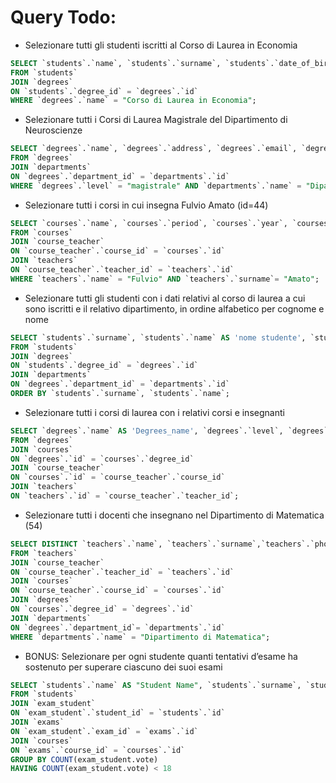 # Query Todo:

- Selezionare tutti gli studenti iscritti al Corso di Laurea in Economia

```sql
SELECT `students`.`name`, `students`.`surname`, `students`.`date_of_birth`, `students`.`fiscal_code`, `students`.`enrolment_date`, `students`.`registration_number`, `students`.`email`
FROM `students`
JOIN `degrees`
ON `students`.`degree_id` = `degrees`.`id`
WHERE `degrees`.`name` = "Corso di Laurea in Economia";
```

- Selezionare tutti i Corsi di Laurea Magistrale del Dipartimento di Neuroscienze

```sql
SELECT `degrees`.`name`, `degrees`.`address`, `degrees`.`email`, `degrees`.`website`
FROM `degrees`
JOIN `departments`
ON `degrees`.`department_id` = `departments`.`id`
WHERE `degrees`.`level` = "magistrale" AND `departments`.`name` = "Dipartimento di Neuroscienze";
```

- Selezionare tutti i corsi in cui insegna Fulvio Amato (id=44)

```sql
SELECT `courses`.`name`, `courses`.`period`, `courses`.`year`, `courses`.`cfu`, `courses`.`website`
FROM `courses`
JOIN `course_teacher`
ON `course_teacher`.`course_id` = `courses`.`id`
JOIN `teachers`
ON `course_teacher`.`teacher_id` = `teachers`.`id`
WHERE `teachers`.`name` = "Fulvio" AND `teachers`.`surname`= "Amato";

```

- Selezionare tutti gli studenti con i dati relativi al corso di laurea a cui sono iscritti e il relativo dipartimento, in ordine alfabetico per cognome e nome

```sql
SELECT `students`.`surname`, `students`.`name` AS 'nome studente', `students`.`registration_number`, `degrees`.`name`, `degrees`.`level`, `departments`.`name` AS 'nome dipartimento'
FROM `students`
JOIN `degrees`
ON `students`.`degree_id` = `degrees`.`id`
JOIN `departments`
ON `degrees`.`department_id` = `departments`.`id`
ORDER BY `students`.`surname`, `students`.`name`;
```

- Selezionare tutti i corsi di laurea con i relativi corsi e insegnanti

```sql
SELECT `degrees`.`name` AS 'Degrees_name', `degrees`.`level`, `degrees`.`address`, `degrees`.`email`, `degrees`.`website`, `courses`.`name` AS 'corse_name', `teachers`.`name` AS 'teacher_name', `teachers`.`surname`
FROM `degrees`
JOIN `courses`
ON `degrees`.`id` = `courses`.`degree_id`
JOIN `course_teacher`
ON `courses`.`id` = `course_teacher`.`course_id`
JOIN `teachers`
ON `teachers`.`id` = `course_teacher`.`teacher_id`;
```

- Selezionare tutti i docenti che insegnano nel Dipartimento di Matematica (54)

```sql
SELECT DISTINCT `teachers`.`name`, `teachers`.`surname`,`teachers`.`phone`, `teachers`.`email`, `teachers`.`office_address`, `teachers`.`office_number`
FROM `teachers`
JOIN `course_teacher`
ON `course_teacher`.`teacher_id` = `teachers`.`id`
JOIN `courses`
ON `course_teacher`.`course_id` = `courses`.`id`
JOIN `degrees`
ON `courses`.`degree_id` = `degrees`.`id`
JOIN `departments`
ON `degrees`.`department_id`= `departments`.`id`
WHERE `departments`.`name` = "Dipartimento di Matematica";
```

- BONUS: Selezionare per ogni studente quanti tentativi d’esame ha sostenuto per superare ciascuno dei suoi esami

```sql
SELECT `students`.`name` AS "Student Name", `students`.`surname`, `students`.`registration_number`, `courses`.`name` AS "Course Name", COUNT(exam_student.vote) AS "numero_tentativi", MAX(exam_student.vote) AS "Voto max"
FROM `students`
JOIN `exam_student`
ON `exam_student`.`student_id` = `students`.`id`
JOIN `exams`
ON `exam_student`.`exam_id` = `exams`.`id`
JOIN `courses`
ON `exams`.`course_id` = `courses`.`id`
GROUP BY COUNT(exam_student.vote)
HAVING COUNT(exam_student.vote) < 18
```
